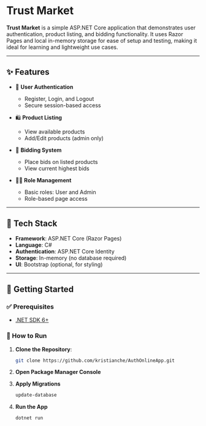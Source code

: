 # Trust Market 

**Trust Market** is a simple ASP.NET Core application that demonstrates user authentication, product listing, and bidding functionality. It uses Razor Pages and local in-memory storage for ease of setup and testing, making it ideal for learning and lightweight use cases.

---

## ✨ Features

- 🔐 **User Authentication**
  - Register, Login, and Logout
  - Secure session-based access

- 🛍️ **Product Listing**
  - View available products
  - Add/Edit products (admin only)

- 💸 **Bidding System**
  - Place bids on listed products
  - View current highest bids

- 🧑‍💼 **Role Management**
  - Basic roles: User and Admin
  - Role-based page access

---

## 🧰 Tech Stack

- **Framework**: ASP.NET Core (Razor Pages)
- **Language**: C#
- **Authentication**: ASP.NET Core Identity
- **Storage**: In-memory (no database required)
- **UI**: Bootstrap (optional, for styling)

---

## 🚀 Getting Started

### ✅ Prerequisites

- [.NET SDK 6+](https://dotnet.microsoft.com/download)

### 🔧 How to Run

1. **Clone the Repository**:

   ```bash
   git clone https://github.com/kristianche/AuthOnlineApp.git
2. **Open Package Manager Console**
3. **Apply Migrations**
   ```bash
   update-database
4. **Run the App**
   ```bash
   dotnet run
   
